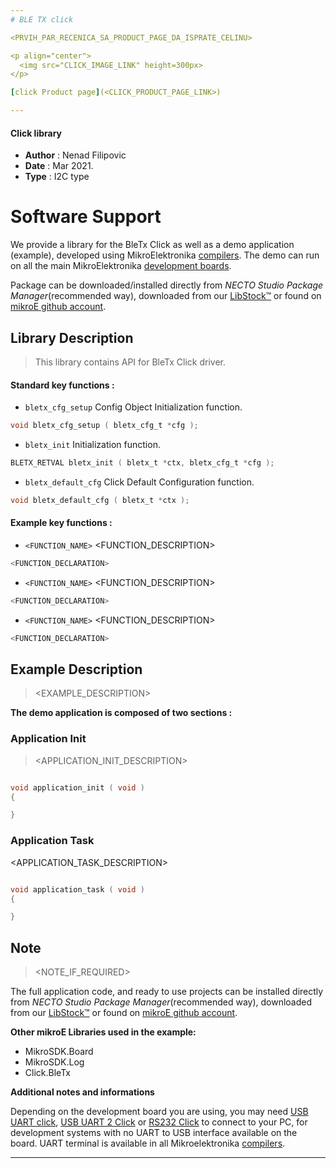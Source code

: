```yaml
---
# BLE TX click

<PRVIH_PAR_RECENICA_SA_PRODUCT_PAGE_DA_ISPRATE_CELINU>

<p align="center">
  <img src="CLICK_IMAGE_LINK" height=300px>
</p>

[click Product page](<CLICK_PRODUCT_PAGE_LINK>)

---
```



#### Click library

- **Author**        : Nenad Filipovic
- **Date**          : Mar 2021.
- **Type**          : I2C type


# Software Support

We provide a library for the BleTx Click
as well as a demo application (example), developed using MikroElektronika
[compilers](https://www.mikroe.com/necto-studio).
The demo can run on all the main MikroElektronika [development boards](https://www.mikroe.com/development-boards).

Package can be downloaded/installed directly from *NECTO Studio Package Manager*(recommended way), downloaded from our [LibStock&trade;](https://libstock.mikroe.com) or found on [mikroE github account](https://github.com/MikroElektronika/mikrosdk_click_v2/tree/master/clicks).

## Library Description

> This library contains API for BleTx Click driver.

#### Standard key functions :

- `bletx_cfg_setup` Config Object Initialization function.
```c
void bletx_cfg_setup ( bletx_cfg_t *cfg );
```

- `bletx_init` Initialization function.
```c
BLETX_RETVAL bletx_init ( bletx_t *ctx, bletx_cfg_t *cfg );
```

- `bletx_default_cfg` Click Default Configuration function.
```c
void bletx_default_cfg ( bletx_t *ctx );
```

#### Example key functions :

- `<FUNCTION_NAME>` <FUNCTION_DESCRIPTION>
```c
<FUNCTION_DECLARATION>
```

- `<FUNCTION_NAME>` <FUNCTION_DESCRIPTION>
```c
<FUNCTION_DECLARATION>
```

- `<FUNCTION_NAME>` <FUNCTION_DESCRIPTION>
```c
<FUNCTION_DECLARATION>
```

## Example Description

> <EXAMPLE_DESCRIPTION>

**The demo application is composed of two sections :**

### Application Init

> <APPLICATION_INIT_DESCRIPTION>

```c

void application_init ( void )
{

}

```

### Application Task

<APPLICATION_TASK_DESCRIPTION>

```c

void application_task ( void )
{

}

```

## Note

> <NOTE_IF_REQUIRED>

The full application code, and ready to use projects can be installed directly from *NECTO Studio Package Manager*(recommended way), downloaded from our [LibStock&trade;](https://libstock.mikroe.com) or found on [mikroE github account](https://github.com/MikroElektronika/mikrosdk_click_v2/tree/master/clicks).

**Other mikroE Libraries used in the example:**

- MikroSDK.Board
- MikroSDK.Log
- Click.BleTx

**Additional notes and informations**

Depending on the development board you are using, you may need
[USB UART click](https://www.mikroe.com/usb-uart-click),
[USB UART 2 Click](https://www.mikroe.com/usb-uart-2-click) or
[RS232 Click](https://www.mikroe.com/rs232-click) to connect to your PC, for
development systems with no UART to USB interface available on the board. UART
terminal is available in all Mikroelektronika
[compilers](https://shop.mikroe.com/compilers).

---
